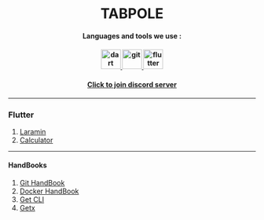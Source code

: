 <h1 align="center">
  TABPOLE
</h1>

  
<h4 align="center">Languages and tools we use :<h4>
  
<p align="center"> 
  <a href="https://dart.dev" target="_blank" rel="noreferrer"> 
    <img src="https://www.vectorlogo.zone/logos/dartlang/dartlang-icon.svg" alt="dart" width="40" height="40"/> 
  </a> 
    <a href="https://git-scm.com/" target="_blank" rel="noreferrer">
    <img src="https://www.vectorlogo.zone/logos/git-scm/git-scm-icon.svg" alt="git" width="40" height="40"/>
  </a>
  <a href="https://flutter.dev" target="_blank" rel="noreferrer"> 
    <img src="https://www.vectorlogo.zone/logos/flutterio/flutterio-icon.svg" alt="flutter" width="40" height="40"/> 
  </a> 
</p>


<h4 align="center">
  <a href="https://discord.gg/mFXvyddT" target="_blank">Click to join discord server</a>
</h4>
  
<hr>
  
<h3> Flutter </h3>

<ol>
  <li>
    <a href="https://github.com/tabpole/laramin" target="_blank">Laramin</a>
  </li>
  <li>
    <a href="https://github.com/tabpole/calculator" target="_blank">Calculator</a>
  </li>
</ol>
  
 <hr>
 
 <h4> HandBooks </h4>

<ol>
  <li>
    <a href="https://github.com/tabpole/git-handbook" target="_blank"> Git HandBook </a>
  </li>
  <li>
    <a href="https://github.com/tabpole/docker" target="_blank"> Docker HandBook </a>
  </li>
  <li>
    <a href="https://github.com/tabpole/get-cli" target="_blank"> Get CLI </a>
  </li>
  <li>
    <a href="https://github.com/tabpole/getx" target="_blank"> Getx </a>
  </li>
</ol>
